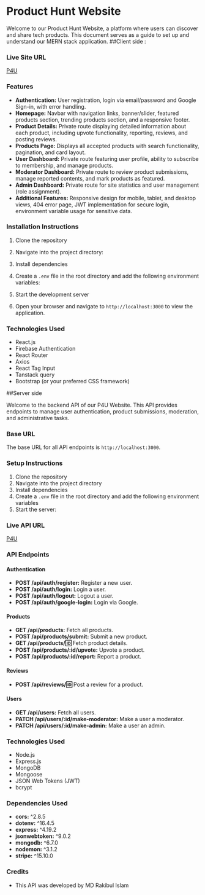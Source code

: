 # Product Hunt Website

Welcome to our Product Hunt Website, a platform where users can discover and share tech products. This document serves as a guide to set up and understand our MERN stack application.
##Client side :

### Live Site URL
[P4U](https://effulgent-platypus-036e0d.netlify.app/)

### Features
- **Authentication:** User registration, login via email/password and Google Sign-in, with error handling.
- **Homepage:** Navbar with navigation links, banner/slider, featured products section, trending products section, and a responsive footer.
- **Product Details:** Private route displaying detailed information about each product, including upvote functionality, reporting, reviews, and posting reviews.
- **Products Page:** Displays all accepted products with search functionality, pagination, and card layout.
- **User Dashboard:** Private route featuring user profile, ability to subscribe to membership, and manage products.
- **Moderator Dashboard:** Private route to review product submissions, manage reported contents, and mark products as featured.
- **Admin Dashboard:** Private route for site statistics and user management (role assignment).
- **Additional Features:** Responsive design for mobile, tablet, and desktop views, 404 error page, JWT implementation for secure login, environment variable usage for sensitive data.

### Installation Instructions
1. Clone the repository
2. Navigate into the project directory:
3. Install dependencies
4. Create a `.env` file in the root directory and add the following environment variables:
5. Start the development server

6. Open your browser and navigate to `http://localhost:3000` to view the application.

### Technologies Used
- React.js
- Firebase Authentication
- React Router
- Axios
- React Tag Input
- Tanstack query
- Bootstrap (or your preferred CSS framework)


##Server side

Welcome to the backend API of our P4U Website. This API provides endpoints to manage user authentication, product submissions, moderation, and administrative tasks.

### Base URL
The base URL for all API endpoints is `http://localhost:3000`.

### Setup Instructions
1. Clone the repository
2. Navigate into the project directory
3. Install dependencies
4. Create a `.env` file in the root directory and add the following environment variables
5. Start the server:

### Live API URL
[P4U](https://my-project-server.onrender.com/)

### API Endpoints

#### Authentication
- **POST /api/auth/register:** Register a new user.
- **POST /api/auth/login:** Login a user.
- **POST /api/auth/logout:** Logout a user.
- **POST /api/auth/google-login:** Login via Google.

#### Products
- **GET /api/products:** Fetch all products.
- **POST /api/products/submit:** Submit a new product.
- **GET /api/products/:id:** Fetch product details.
- **POST /api/products/:id/upvote:** Upvote a product.
- **POST /api/products/:id/report:** Report a product.

#### Reviews
- **POST /api/reviews/:id:** Post a review for a product.

#### Users
- **GET /api/users:** Fetch all users.
- **PATCH /api/users/:id/make-moderator:** Make a user a moderator.
- **PATCH /api/users/:id/make-admin:** Make a user an admin.

### Technologies Used
- Node.js
- Express.js
- MongoDB
- Mongoose
- JSON Web Tokens (JWT)
- bcrypt

### Dependencies Used
- **cors:** ^2.8.5
- **dotenv:** ^16.4.5
- **express:** ^4.19.2
- **jsonwebtoken:** ^9.0.2
- **mongodb:** ^6.7.0
- **nodemon:** ^3.1.2
- **stripe:** ^15.10.0
### Credits
- This API was developed by MD Rakibul Islam



